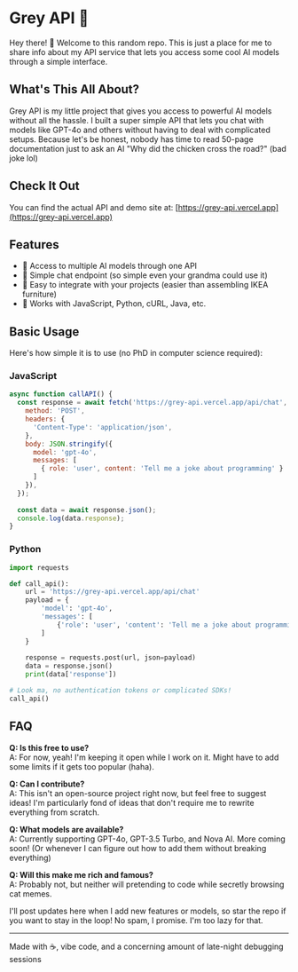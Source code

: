 # Grey API 🤖

Hey there! 👋 Welcome to this random repo. This is just a place for me to share info about my API service that lets you access some cool AI models through a simple interface.

## What's This All About?

Grey API is my little project that gives you access to powerful AI models without all the hassle. I built a super simple API that lets you chat with models like GPT-4o and others without having to deal with complicated setups. Because let's be honest, nobody has time to read 50-page documentation just to ask an AI "Why did the chicken cross the road?" (bad joke lol)

## Check It Out

You can find the actual API and demo site at: [https://grey-api.vercel.app](https://grey-api.vercel.app)

## Features

- 🧠 Access to multiple AI models through one API
- 💬 Simple chat endpoint (so simple even your grandma could use it)
- 🔌 Easy to integrate with your projects (easier than assembling IKEA furniture)
- 🚀 Works with JavaScript, Python, cURL, Java, etc.

## Basic Usage

Here's how simple it is to use (no PhD in computer science required):

### JavaScript

```javascript
async function callAPI() {
  const response = await fetch('https://grey-api.vercel.app/api/chat', {
    method: 'POST',
    headers: {
      'Content-Type': 'application/json',
    },
    body: JSON.stringify({
      model: 'gpt-4o',
      messages: [
        { role: 'user', content: 'Tell me a joke about programming' }
      ]
    }),
  });
  
  const data = await response.json();
  console.log(data.response);
}
```

### Python

```python
import requests

def call_api():
    url = 'https://grey-api.vercel.app/api/chat'
    payload = {
        'model': 'gpt-4o',
        'messages': [
            {'role': 'user', 'content': 'Tell me a joke about programming'}
        ]
    }
    
    response = requests.post(url, json=payload)
    data = response.json()
    print(data['response'])

# Look ma, no authentication tokens or complicated SDKs!
call_api()
```

## FAQ

**Q: Is this free to use?**  
A: For now, yeah! I'm keeping it open while I work on it. Might have to add some limits if it gets too popular (haha).

**Q: Can I contribute?**  
A: This isn't an open-source project right now, but feel free to suggest ideas! I'm particularly fond of ideas that don't require me to rewrite everything from scratch.

**Q: What models are available?**  
A: Currently supporting GPT-4o, GPT-3.5 Turbo, and Nova AI. More coming soon! (Or whenever I can figure out how to add them without breaking everything)

**Q: Will this make me rich and famous?**  
A: Probably not, but neither will pretending to code while secretly browsing cat memes.


I'll post updates here when I add new features or models, so star the repo if you want to stay in the loop! No spam, I promise. I'm too lazy for that.

---

Made with ☕, vibe code, and a concerning amount of late-night debugging sessions
